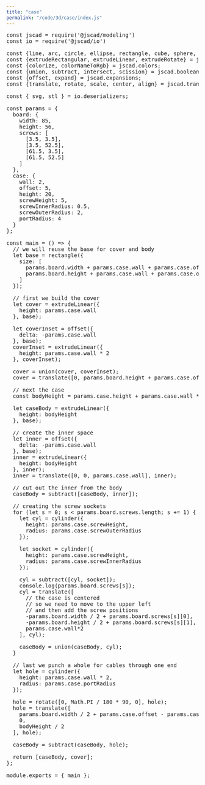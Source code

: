 ```yaml
---
title: "case"
permalink: "/code/3d/case/index.js"
---
```

<pre>
const jscad = require('@jscad/modeling')
const io = require('@jscad/io')

const {line, arc, circle, ellipse, rectangle, cube, sphere, cylinder, cuboid, roundedCuboid, geodesicSphere, ellipsoid, roundedCylinder, cylinderElliptic, torus, polygon, polyhedron} = jscad.primitives;
const {extrudeRectangular, extrudeLinear, extrudeRotate} = jscad.extrusions;
const {colorize, colorNameToRgb} = jscad.colors;
const {union, subtract, intersect, scission} = jscad.booleans;
const {offset, expand} = jscad.expansions;
const {translate, rotate, scale, center, align} = jscad.transforms;

const { svg, stl } = io.deserializers;

const params = {
  board: {
    width: 85,
    height: 56,
    screws: [
      [3.5, 3.5],
      [3.5, 52.5],
      [61.5, 3.5],
      [61.5, 52.5]
    ]
  },
  case: {
    wall: 2,
    offset: 5,
    height: 20,
    screwHeight: 5,
    screwInnerRadius: 0.5,
    screwOuterRadius: 2,
    portRadius: 4
  }
};

const main = () => {
  // we will reuse the base for cover and body
  let base = rectangle({
    size: [
      params.board.width + params.case.wall + params.case.offset,
      params.board.height + params.case.wall + params.case.offset
    ]
  });

  // first we build the cover
  let cover = extrudeLinear({
    height: params.case.wall
  }, base);

  let coverInset = offset({
    delta: -params.case.wall
  }, base);
  coverInset = extrudeLinear({
    height: params.case.wall * 2
  }, coverInset);

  cover = union(cover, coverInset);
  cover = translate([0, params.board.height + params.case.offset + params.case.wall + 50, 0], cover);

  // next the case
  const bodyHeight = params.case.height + params.case.wall * 2 + params.case.offset * 2;

  let caseBody = extrudeLinear({
    height: bodyHeight
  }, base);

  // create the inner space
  let inner = offset({
    delta: -params.case.wall
  }, base);
  inner = extrudeLinear({
    height: bodyHeight
  }, inner);
  inner = translate([0, 0, params.case.wall], inner);

  // cut out the inner from the body
  caseBody = subtract([caseBody, inner]);

  // creating the screw sockets
  for (let s = 0; s < params.board.screws.length; s += 1) {
    let cyl = cylinder({
      height: params.case.screwHeight,
      radius: params.case.screwOuterRadius
    });

    let socket = cylinder({
      height: params.case.screwHeight,
      radius: params.case.screwInnerRadius
    });

    cyl = subtract([cyl, socket]);
    console.log(params.board.screws[s]);
    cyl = translate([
      // the case is centered
      // so we need to move to the upper left
      // and then add the screw positions
      -params.board.width / 2 + params.board.screws[s][0],
      -params.board.height / 2 + params.board.screws[s][1],
      params.case.wall*2
    ], cyl);

    caseBody = union(caseBody, cyl);
  }

  // last we punch a whole for cables through one end
  let hole = cylinder({
    height: params.case.wall * 2,
    radius: params.case.portRadius
  });

  hole = rotate([0, Math.PI / 180 * 90, 0], hole);
  hole = translate([
    params.board.width / 2 + params.case.offset - params.case.wall,
    0,
    bodyHeight / 2
  ], hole);

  caseBody = subtract(caseBody, hole);

  return [caseBody, cover];
};

module.exports = { main };
</pre>